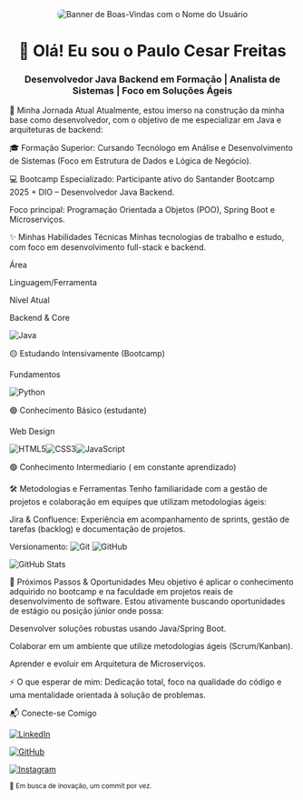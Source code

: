 <div align="center">
<img src="https://www.google.com/url?sa=E&source=gmail&q=https://placehold.co/200x50/38bdf8/white?text=Olá+Dev" alt="Banner de Boas-Vindas com o Nome do Usuário" style="max-width: 100%; height: auto; border-radius: 8px;">
</div>

<h1 align="center">👋 Olá! Eu sou o Paulo Cesar Freitas</h1>

<h3 align="center">Desenvolvedor Java Backend em Formação | Analista de Sistemas | Foco em Soluções Ágeis</h3>

🚀 Minha Jornada Atual
Atualmente, estou imerso na construção da minha base como desenvolvedor, com o objetivo de me especializar em Java e arquiteturas de backend:

🎓 Formação Superior: Cursando Tecnólogo em Análise e Desenvolvimento de Sistemas (Foco em Estrutura de Dados e Lógica de Negócio).

💻 Bootcamp Especializado: Participante ativo do Santander Bootcamp 2025 + DIO – Desenvolvedor Java Backend.

Foco principal: Programação Orientada a Objetos (POO), Spring Boot e Microserviços.

✨ Minhas Habilidades Técnicas
Minhas tecnologias de trabalho e estudo, com foco em desenvolvimento full-stack e backend.

Área

Linguagem/Ferramenta

Nível Atual

Backend & Core

![Java](https://img.shields.io/badge/java-%23ED8B00.svg?style=for-the-badge&logo=openjdk&logoColor=white)

🟡 Estudando Intensivamente (Bootcamp)

Fundamentos

![Python](https://img.shields.io/badge/python-3670A0?style=for-the-badge&logo=python&logoColor=ffdd54)

🟢 Conhecimento Básico (estudante)

Web Design

![HTML5](https://img.shields.io/badge/HTML5-E34F26?style=for-the-badge&logo=html5&logoColor=white)![CSS3](https://img.shields.io/badge/CSS3-1572B6?style=for-the-badge&logo=css3&logoColor=white)![JavaScript](https://img.shields.io/badge/JavaScript-F7DF1E?style=for-the-badge&logo=javascript&logoColor=black)

🟢 Conhecimento Intermediario ( em constante aprendizado)

🛠️ Metodologias e Ferramentas
Tenho familiaridade com a gestão de projetos e colaboração em equipes que utilizam metodologias ágeis:

Jira & Confluence: Experiência em acompanhamento de sprints, gestão de tarefas (backlog) e documentação de projetos.

Versionamento: ![Git](https://img.shields.io/badge/GIT-E44C30?style=for-the-badge&logo=git&logoColor=white) ![GitHub](https://img.shields.io/badge/GitHub-100000?style=for-the-badge&logo=github&logoColor=white)

![GitHub Stats](https://github-readme-stats.vercel.app/api?username=PaulocFreitas1&theme=transparent&bg_color=000&border_color=30A3DC&show_icons=true&icon_color=30A3DC&title_color=E94D5F&text_color=FFF)

🎯 Próximos Passos & Oportunidades
Meu objetivo é aplicar o conhecimento adquirido no bootcamp e na faculdade em projetos reais de desenvolvimento de software. Estou ativamente buscando oportunidades de estágio ou posição júnior onde possa:

Desenvolver soluções robustas usando Java/Spring Boot.

Colaborar em um ambiente que utilize metodologias ágeis (Scrum/Kanban).

Aprender e evoluir em Arquitetura de Microserviços.

⚡ O que esperar de mim: Dedicação total, foco na qualidade do código e uma mentalidade orientada à solução de problemas.

📬 Conecte-se Comigo
<div align="left">

[![LinkedIn](https://img.shields.io/badge/LinkedIn-0077B5?style=for-the-badge&logo=linkedin&logoColor=white)](https://www.linkedin.com/in/paulo-freitas-analitico/)

[![GitHub](https://img.shields.io/badge/GitHub-100000?style=for-the-badge&logo=github&logoColor=white)](https://github.com/PaulocFreitas1)


[![Instagram](https://img.shields.io/badge/-Instagram-%23E4405F?style=for-the-badge&logo=instagram&logoColor=white)](https://www.instagram.com/Paulo_cesar013f/)

<small>🚀 Em busca de inovação, um commit por vez.</small>
</div>
